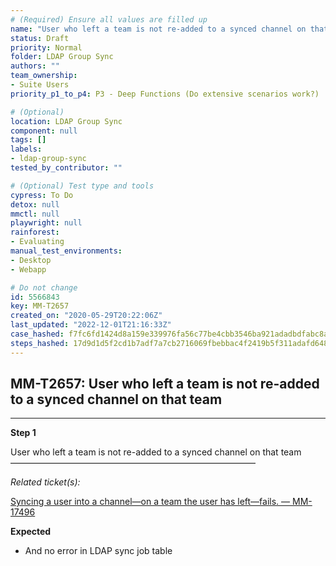 ```yaml
---
# (Required) Ensure all values are filled up
name: "User who left a team is not re-added to a synced channel on that team"
status: Draft
priority: Normal
folder: LDAP Group Sync
authors: ""
team_ownership:
- Suite Users
priority_p1_to_p4: P3 - Deep Functions (Do extensive scenarios work?)

# (Optional)
location: LDAP Group Sync
component: null
tags: []
labels:
- ldap-group-sync
tested_by_contributor: ""

# (Optional) Test type and tools
cypress: To Do
detox: null
mmctl: null
playwright: null
rainforest:
- Evaluating
manual_test_environments:
- Desktop
- Webapp

# Do not change
id: 5566843
key: MM-T2657
created_on: "2020-05-29T20:22:06Z"
last_updated: "2022-12-01T21:16:33Z"
case_hashed: f7fc6fd1424d8a159e339976fa56c77be4cbb3546ba921adadbdfabc8a4f5c6d21dc144cbb7b40b1e1b6284d317e5f77
steps_hashed: 17d9d1d5f2cd1b7adf7a7cb2716069fbebbac4f2419b5f311adafd648a7f9e51d1c603970a3f39bbc1be5215bc864892
---
```


<!-- (Auto-generated) Based on frontmatter's "key" and "name" -->

## MM-T2657: User who left a team is not re-added to a synced channel on that team

---

**Step 1**

User who left a team is not re-added to a synced channel on that team\
————————————————————————————

_Related ticket(s):_

[Syncing a user into a channel—on a team the user has left—fails. — MM-17496](https://mattermost.atlassian.net/browse/MM-17496)

**Expected**

- And no error in LDAP sync job table
